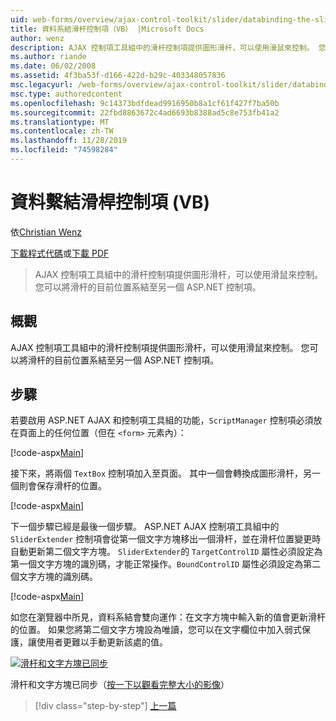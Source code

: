 ```yaml
---
uid: web-forms/overview/ajax-control-toolkit/slider/databinding-the-slider-control-vb
title: 資料系結滑杆控制項（VB） |Microsoft Docs
author: wenz
description: AJAX 控制項工具組中的滑杆控制項提供圖形滑杆，可以使用滑鼠來控制。 您可以系結目前的 positio 。
ms.author: riande
ms.date: 06/02/2008
ms.assetid: 4f3ba53f-d166-422d-b29c-403348057836
msc.legacyurl: /web-forms/overview/ajax-control-toolkit/slider/databinding-the-slider-control-vb
msc.type: authoredcontent
ms.openlocfilehash: 9c14373bdfdead9916950b8a1cf61f427f7ba50b
ms.sourcegitcommit: 22fbd8863672c4ad6693b8388ad5c8e753fb41a2
ms.translationtype: MT
ms.contentlocale: zh-TW
ms.lasthandoff: 11/28/2019
ms.locfileid: "74598284"
---
```

# <a name="databinding-the-slider-control-vb"></a>資料繫結滑桿控制項 (VB)

依[Christian Wenz](https://github.com/wenz)

[下載程式代碼](https://download.microsoft.com/download/9/3/f/93f8daea-bebd-4821-833b-95205389c7d0/Slider0.vb.zip)或[下載 PDF](https://download.microsoft.com/download/2/d/c/2dc10e34-6983-41d4-9c08-f78f5387d32b/slider0VB.pdf)

> AJAX 控制項工具組中的滑杆控制項提供圖形滑杆，可以使用滑鼠來控制。 您可以將滑杆的目前位置系結至另一個 ASP.NET 控制項。

## <a name="overview"></a>概觀

AJAX 控制項工具組中的滑杆控制項提供圖形滑杆，可以使用滑鼠來控制。 您可以將滑杆的目前位置系結至另一個 ASP.NET 控制項。

## <a name="steps"></a>步驟

若要啟用 ASP.NET AJAX 和控制項工具組的功能，`ScriptManager` 控制項必須放在頁面上的任何位置（但在 `<form>` 元素內）：

[!code-aspx[Main](databinding-the-slider-control-vb/samples/sample1.aspx)]

接下來，將兩個 `TextBox` 控制項加入至頁面。 其中一個會轉換成圖形滑杆，另一個則會保存滑杆的位置。

[!code-aspx[Main](databinding-the-slider-control-vb/samples/sample2.aspx)]

下一個步驟已經是最後一個步驟。 ASP.NET AJAX 控制項工具組中的 `SliderExtender` 控制項會從第一個文字方塊移出一個滑杆，並在滑杆位置變更時自動更新第二個文字方塊。 `SliderExtender`的 `TargetControlID` 屬性必須設定為第一個文字方塊的識別碼，才能正常操作。`BoundControlID` 屬性必須設定為第二個文字方塊的識別碼。

[!code-aspx[Main](databinding-the-slider-control-vb/samples/sample3.aspx)]

如您在瀏覽器中所見，資料系結會雙向運作：在文字方塊中輸入新的值會更新滑杆的位置。 如果您將第二個文字方塊設為唯讀，您可以在文字欄位中加入弱式保護，讓使用者更難以手動更新該處的值。

[![滑杆和文字方塊已同步](databinding-the-slider-control-vb/_static/image2.png)](databinding-the-slider-control-vb/_static/image1.png)

滑杆和文字方塊已同步（[按一下以觀看完整大小的影像](databinding-the-slider-control-vb/_static/image3.png)）

> [!div class="step-by-step"]
> [上一篇](using-the-slider-control-with-auto-postback-vb.md)
